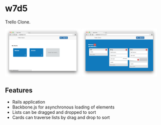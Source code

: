 # w7d5

Trello Clone.

<img src="trello_01.png" width="49%">
<img src="trello_02.png" width="49%">

## Features
* Rails application
* Backbone.js for asynchronous loading of elements
* Lists can be dragged and dropped to sort
* Cards can traverse lists by drag and drop to sort
